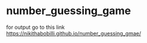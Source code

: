 # number_guessing_game

for output go to this link    https://nikithabobilli.github.io/number_guessing_gmae/
